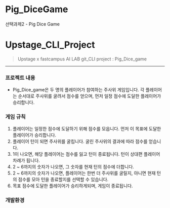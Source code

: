 # Pig_DiceGame
선택과제2 - Pig Dice Game

# Upstage_CLI_Project
> Upstage x fastcampus AI LAB git_CLI project : Pig_Dice_game

---

### 프로젝트 내용
- Pig_Dice_game은 두 명의 플레이어가 참여하는 주사위 게임입니다. 각 플레이어는 순서대로 주사위를 굴려서 점수를 얻으며, 먼저 일정 점수에 도달한 플레이어가 승리합니다.

### 게임 규칙
1. 플레이어는 일정한 점수에 도달하기 위해 점수를 모읍니다. 먼저 이 목표에 도달한 플레이어가 승리합니다.
2. 플레이어 턴이 되면 주사위를 굴립니다. 굴린 주사위의 결과에 따라 점수를 얻습니다.
3. 1이 나오면, 해당 플레이어는 점수를 잃고 턴이 종료됩니다. 턴이 상대편 플레이어 차례가 됩니다.
4. 2 ~ 6까지의 숫자가 나오면, 그 숫자를 현재 턴의 점수에 더합니다.
5. 2 ~ 6까지의 숫자가 나오면, 플레이어는 한번 더 주사위를 굴릴지, 아니면 현재 턴의 점수를 모아 턴을 종료할지를 선택할 수 있습니다.
6. 목표 점수에 도달한 플레이어가 승리하게되며, 게임이 종료됩니다.

### 개발환경

